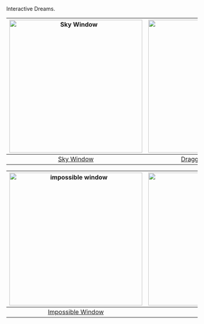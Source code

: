 
Interactive Dreams.

| [<img alt="Sky Window" src="https://raw.githubusercontent.com/ray7551/sketch/master/skyWindow/demo.gif" width="350">](https://ray7551.github.io/sketch/skyWindow) | [<img alt="elastic-mesh" src="https://raw.githubusercontent.com/ray7551/sketch/master/elastic-mesh/demo.gif" width="350">](https://ray7551.github.io/sketch/elastic-mesh) |
|:---:|:---:|
| [Sky Window](https://ray7551.github.io/sketch/skyWindow) | [Draggable Elastic Mesh](https://ray7551.github.io/sketch/elastic-mesh) |

| [<img alt="impossible window" src="https://raw.githubusercontent.com/ray7551/sketch/master/impossible-window/demo.gif" width="350">](https://ray7551.github.io/sketch/impossible-window) | [<img alt="slow_nothing" src="https://raw.githubusercontent.com/ray7551/sketch/master/slow_nothing/demo.gif" width="350">](https://ray7551.github.io/sketch/slow_nothing) |
|:---:|:---:|
| [Impossible Window](https://ray7551.github.io/sketch/impossible-window) | [Nothing](https://ray7551.github.io/sketch/slow_nothing) |